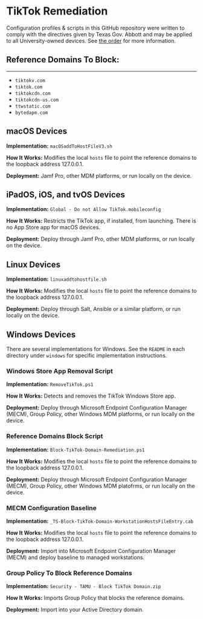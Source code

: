 # TikTok Remediation

Configuration profiles & scripts in this GitHub repository were written to comply with the directives given by Texas Gov. Abbott and may be applied to all University-owned devices. See [the order](https://gov.texas.gov/news/post/governor-abbott-orders-aggressive-action-against-tiktok)
for more information.

## Reference Domains To Block:
---
- `tiktokv.com`
- `tiktok.com`
- `tiktokcdn.com`
- `tiktokcdn-us.com`
- `ttwstatic.com`
- `bytedapm.com`

## macOS Devices

**Implementation:** `macOSaddToHostFileV3.sh`

**How It Works:** Modifies the local `hosts` file to point the reference domains to the loopback address 127.0.0.1.

**Deployment:** Jamf Pro, other MDM platforms, or run locally on the device.

## iPadOS, iOS, and tvOS Devices

**Implementation:** `Global - Do not Allow TikTok.mobileconfig`

**How It Works:** Restricts the TikTok app, if installed, from launching. There is no App Store app for macOS devices.

**Deployment:** Deploy through Jamf Pro, other MDM platforms, or run locally on the device.

## Linux Devices

**Implementation:** `linuxaddtohostfile.sh`

**How It Works:** Modifies the local `hosts` file to point the reference domains to the loopback address 127.0.0.1.

**Deployment:** Deploy through Salt, Ansible or a similar platform, or run locally on the device.

## Windows Devices

There are several implementations for Windows. See the `README` in each directory under `windows` for specific implementation instructions.

### Windows Store App Removal Script

**Implementation:** `RemoveTikTok.ps1`

**How It Works:** Detects and removes the TikTok Windows Store app. 

**Deployment:** Deploy through Microsoft Endpoint Configuration Manager (MECM), Group Policy, other Windows MDM platforms, or run locally on the device.

### Reference Domains Block Script

**Implementation:** `Block-TikTok-Domain-Remediation.ps1`

**How It Works:** Modifies the local `hosts` file to point the reference domains to the loopback address 127.0.0.1.

**Deployment:** Deploy through Microsoft Endpoint Configuration Manager (MECM), Group Policy, other Windows MDM platofrms, or run locally on the device.

### MECM Configuration Baseline

**Implementation:** `_TS-Block-TikTok-Domain-WorkstationHostsFileEntry.cab`

**How It Works:** Modifies the local `hosts` file to point the reference domains to the loopback address 127.0.0.1.

**Deployment:** Import into Microsoft Endpoint Configuration Manager (MECM) and deploy baseline to managed workstations.

### Group Policy To Block Reference Domains

**Implementation:** `Security - TAMU - Block TikTok Domain.zip`

**How It Works:** Imports Group Policy that blocks the reference domains.

**Deployment:** Import into your Active Directory domain.
